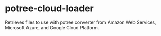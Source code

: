 # potree-cloud-loader
Retrieves files to use with potree converter from Amazon Web Services, Microsoft Azure, and Google Cloud Platform.
